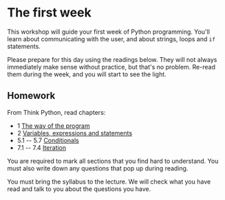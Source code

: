 # The first week

This workshop will guide your first week of Python programming. You'll learn
about communicating with the user, and about strings, loops and `if` statements.

Please prepare for this day using the readings below. They will not always
immediately make sense without practice, but that's no problem. Re-read them
during the week, and you will start to see the light.

## Homework

From Think Python, read chapters:

* 1 [The way of the program](http://www.greenteapress.com/thinkpython/html/thinkpython002.html)
* 2 [Variables, expressions and statements](http://www.greenteapress.com/thinkpython/html/thinkpython003.html)
* 5.1 -- 5.7 [Conditionals](http://www.greenteapress.com/thinkpython/html/thinkpython006.html)
* 7.1 -- 7.4 [Iteration](http://www.greenteapress.com/thinkpython/html/thinkpython008.html)

You are required to mark all sections that you find hard to understand. You
must also write down any questions that pop up during reading.

You must bring the syllabus to the lecture. We will check what you have read
and talk to you about the questions you have.
